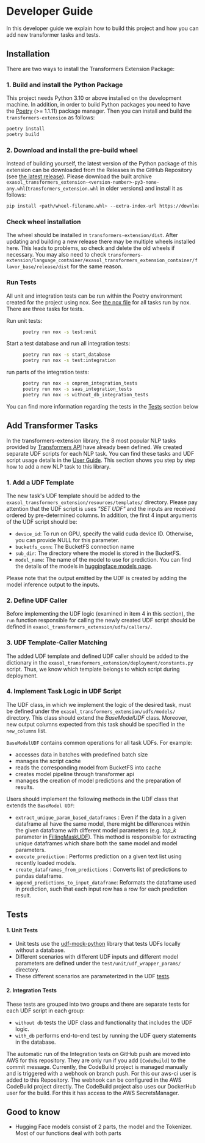 # Developer Guide


In this developer guide we explain how to build this project and how you can add
new transformer tasks and tests.


## Installation
There are two ways to install the Transformers Extension Package:

### 1. Build and install the Python Package
This project needs Python 3.10 or above installed on the development machine.
In addition, in order to build Python packages you need to have the [Poetry](https://python-poetry.org/)
(>= 1.1.11) package manager. Then you can install and build the `transformers-extension` as follows:
```bash
poetry install
poetry build
```

### 2. Download and install the pre-build wheel
Instead of building yourself, the latest version of the Python package of this extension can be downloaded
from the Releases in the GitHub Repository (see [the latest release](https://github.com/exasol/transformers-extension/releases/latest)).
Please download the built archive
`exasol_transformers_extension-<version-number>-py3-none-any.whl`(`transformers_extension.whl` in older versions)
and install it as follows:
```bash
pip install <path/wheel-filename.whl> --extra-index-url https://download.pytorch.org/whl/cpu
```

### Check wheel installation

The wheel should be installed in `transformers-extension/dist`. After updating and building a new release
there may be multiple wheels installed here. This leads to problems, so check and delete the old wheels if necessary.
You may also need to check
`transformers-extension/language_container/exasol_transformers_extension_container/flavor_base/release/dist` for the same reason.

### Run Tests
All unit and integration tests can be run within the Poetry environment created
for the project using nox. See [the nox file](../../noxfile.py) for all tasks run by nox. There are three tasks for tests.

Run unit tests:
```bash
      poetry run nox -s test:unit
```
Start a test database and run all integration tests:
```bash
      poetry run nox -s start_database
      poetry run nox -s test:integration
```
run parts of the integration tests:
```bash
      poetry run nox -s onprem_integration_tests
      poetry run nox -s saas_integration_tests
      poetry run nox -s without_db_integration_tests
```
You can find more information regarding the tests in the [Tests](#tests) section below

## Add Transformer Tasks
In the transformers-extension library, the 8 most popular NLP tasks provided by
[Transformers API](https://huggingface.co/docs/transformers/index) have already
been defined. We created separate UDF scripts for each NLP task. You can find
these tasks and UDF script usage details in the [User Guide](../user_guide/user_guide.md#prediction-udfs).
This section shows you step by step how to add a new NLP task to this library.

### 1. Add a UDF Template
The new task's UDF template should be added to the `exasol_transformers_extension/resources/templates/`
directory. Please pay attention that the UDF script is uses _"SET UDF"_  and the inputs
are received ordered by pre-determined columns. In addition, the first 4 input
arguments of the UDF script should be:

  - ```device_id```: To run on GPU, specify the valid cuda device ID. Otherwise,
  you can provide NULL for this parameter.
  - ```bucketfs_conn```: The BucketFS connection name
  - ```sub_dir```: The directory where the model is stored in the BucketFS.
  - ```model_name```: The name of the model to use for prediction. You can find the
  details of the models in [huggingface models page](https://huggingface.co/models).

Please note that the output emitted by the UDF is created by adding the model
inference output to the inputs.

### 2. Define UDF Caller
Before implementing the UDF logic (examined in item 4 in this section), the
`run` function responsible for calling the newly created UDF script should be
defined in `exasol_transformers_extension/udfs/callers/`.

### 3. UDF Template-Caller Matching
The added UDF template and defined UDF caller should be added to the dictionary
in the `exasol_transformers_extension/deployment/constants.py` script. Thus,
we know which template belongs to which script during deployment.

### 4. Implement Task Logic in UDF Script
The UDF class, in which we implement the logic of the desired task, must be
defined under the `exasol_transformers_extension/udfs/models/` directory. This
class should extend the _BaseModelUDF_ class. Moreover, new output columns
expected from this task should be specified in the `new_columns` list.

`BaseModelUDF` contains common operations for all task UDFs. For example:
- accesses data in batches with predefined batch size
- manages the script cache
- reads the corresponding model from BucketFS into cache
- creates model pipeline through transformer api
- manages the creation of model predictions and the preparation of results.


Users should implement the following methods in the UDF class
that extends the `BaseModel UDF`:
 - `extract_unique_param_based_dataframes` : Even if the data in a given
dataframe all have the same model, there might be differences within the given
dataframe with different model parameters (e.g. _top_k_ parameter in [FillingMaskUDF](../../exasol_transformers_extension/udfs/models/filling_mask_udf.py)).
This method is responsible for extracting unique dataframes which share both the
same model and model parameters.
 - `execute_prediction` : Performs prediction on a given text list using
recently loaded models.
- `create_dataframes_from_predictions` : Converts list of predictions to
pandas dataframe.
- `append_predictions_to_input_dataframe`: Reformats the dataframe used in
prediction, such that each input row has a row for each prediction result.



## Tests

#### 1. Unit Tests
- Unit tests use the [udf-mock-python](https://github.com/exasol/udf-mock-python)
library that tests UDFs locally without a database.
- Different scenarios with  different UDF inputs and different model parameters
are defined under the `test/unit/udf_wrapper_params/` directory.
- These different scenarios are parameterized in the UDF [tests](../../test/unit/udfs).

#### 2. Integration Tests
These tests are grouped into two groups and there are separate tests for each
UDF script in each group:
- `without db` tests the UDF class and functionality that includes the UDF logic.
- `with_db` performs end-to-end test by running the UDF query statements in the database.

The automatic run of the Integration tests on GitHub push are moved into AWS for this repository. They are
only run if you add `[CodeBuild]` to the commit message.
Currently, the CodeBuild project is managed manually and is triggered with a webhook on branch push.
For this our aws-ci user is added to this Repository. The webhook can be configured in the AWS CodeBuild
project directly.
The CodeBuild project also uses our DockerHub user for the build. For this it has access to the AWS SecretsManager.


## Good to know

* Hugging Face models consist of 2 parts, the model and the Tokenizer.
Most of our functions deal with both parts
